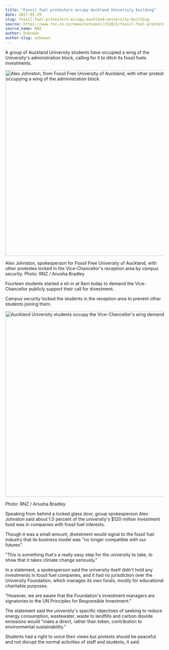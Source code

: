 ```yaml
---
title: "Fossil fuel protesters occupy Auckland University building"
date: 2017-05-29
slug: fossil-fuel-protesters-occupy-auckland-university-building
source: https://www.rnz.co.nz/news/national/331821/fossil-fuel-protesters-occupy-auckland-university-building
source_name: RNZ
author: Unknown
author-slug: unknown
---
```

<p>A group of Auckland University students have occupied a wing of the University's administration block, calling for it to ditch its fossil fuels investments.</p>
<div class="photo-captioned photo-captioned-full photo-cntr eight_col " itemscope="" itemtype="http://schema.org/ImageObject">
<img loading="lazy" src="https://media.rnztools.nz/rnz/image/upload/s--5rrHnncR--/c_scale,f_auto,q_auto,w_1050/v1643693655/4OCYHKU_copyright_image_111333?_a=BACCd2AD" width="1050" height="590" alt="Alex Johnston, from Fossil Free University of Auckland, with other protesters locked in the Vice-Chancellor's reception area by campus security, after occupying a wing of the administration block.">
<p class="photo-captioned__information">
<span itemprop="caption" class="caption">Alex Johnston, spokesperson for Fossil Free University of Auckland, with other protestes locked in the Vice-Chancellor's reception area by campus security. </span>
<span class="credit">Photo: <span itemprop="copyrightHolder">RNZ / Anusha Bradley</span></span><p>
</div>
<p>Fourteen students started a sit-in at 8am today to demand the Vice-Chancellor publicly support their call for divestment.</p>

<p>Campus security locked the students in the reception area to prevent other students joining them.</p>
<div class="photo-captioned photo-captioned-full photo-cntr eight_col " itemscope="" itemtype="http://schema.org/ImageObject">
<img loading="lazy" src="https://media.rnztools.nz/rnz/image/upload/s--6KWNDfPC--/c_scale,f_auto,q_auto,w_1050/v1643693659/4OCYHGB_copyright_image_111334?_a=BACCd2AD" width="1050" height="590" alt="Auckland University students occupy the Vice-Chancellor's wing demanding fossil fuel divestment.">
<p class="photo-captioned__information">
<span class="credit">Photo: <span itemprop="copyrightHolder">RNZ / Anusha Bradley</span></span><p>
</div>
<p>Speaking from behind a locked glass door, group spokesperson Alex Johnston said about 1.5 percent of the university's $120 million investment fund was in companies with fossil fuel interests.</p>

<p>Though it was a small amount, divestment would signal to the fossil fuel industry that its business model was "no longer compatible with our futures".</p>

<p>"This is something that's a really easy step for the university to take, to show that it takes climate change seriously."</p>

<p>In a statement, a spokesperson said the university itself didn't hold any investments in fossil fuel companies, and it had no jurisdiction over the University Foundation, which manages its own funds, mostly for educational charitable purposes.</p>

<p>"However, we are aware that the Foundation's investment managers are signatories to the UN Principles for Responsible Investment."</p>

<p>The statement said the university's specific objectives of seeking to reduce energy consumption, wastewater, waste to landfills and carbon dioxide emissions would "make a direct, rather than token, contribution to environmental sustainability."</p>

<p>Students had a right to voice their views but protests should be peaceful and not disrupt the normal activities of staff and students, it said.</p>